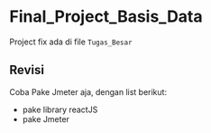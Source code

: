 # Final_Project_Basis_Data

Project fix ada di file `Tugas_Besar` 

## Revisi

Coba Pake Jmeter aja, dengan list berikut:
- pake library reactJS
- pake Jmeter
